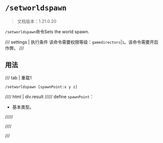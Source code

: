 # `/setworldspawn`

> 文档版本：1.21.0.20

`/setworldspawn`命令Sets the world spawn.

/// settings | 执行条件
该命令需要权限等级：`gamedirectors`|`1`。该命令需要开启作弊。
///

## 用法

/// tab | 重载1
```mcfunction
/setworldspawn [spawnPoint:x y z]
```

//// html | div.result
///// define
`spawnPoint`：<!-- md:samp x y z -->

- 基本类型。


/////

////

///
